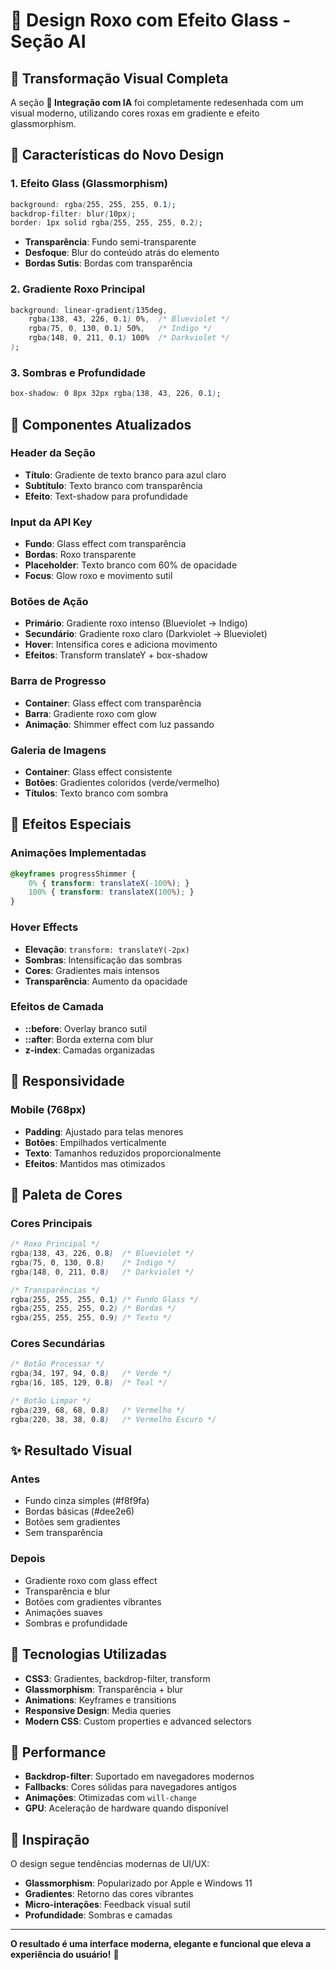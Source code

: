 # 🎨 Design Roxo com Efeito Glass - Seção AI

## 🌟 Transformação Visual Completa

A seção **🤖 Integração com IA** foi completamente redesenhada com um visual moderno, utilizando cores roxas em gradiente e efeito glassmorphism.

## 🎯 Características do Novo Design

### 1. **Efeito Glass (Glassmorphism)**
```css
background: rgba(255, 255, 255, 0.1);
backdrop-filter: blur(10px);
border: 1px solid rgba(255, 255, 255, 0.2);
```
- **Transparência**: Fundo semi-transparente
- **Desfoque**: Blur do conteúdo atrás do elemento
- **Bordas Sutis**: Bordas com transparência

### 2. **Gradiente Roxo Principal**
```css
background: linear-gradient(135deg, 
    rgba(138, 43, 226, 0.1) 0%,  /* Blueviolet */
    rgba(75, 0, 130, 0.1) 50%,   /* Indigo */
    rgba(148, 0, 211, 0.1) 100%  /* Darkviolet */
);
```

### 3. **Sombras e Profundidade**
```css
box-shadow: 0 8px 32px rgba(138, 43, 226, 0.1);
```

## 🎨 Componentes Atualizados

### **Header da Seção**
- **Título**: Gradiente de texto branco para azul claro
- **Subtítulo**: Texto branco com transparência
- **Efeito**: Text-shadow para profundidade

### **Input da API Key**
- **Fundo**: Glass effect com transparência
- **Bordas**: Roxo transparente
- **Placeholder**: Texto branco com 60% de opacidade
- **Focus**: Glow roxo e movimento sutil

### **Botões de Ação**
- **Primário**: Gradiente roxo intenso (Blueviolet → Indigo)
- **Secundário**: Gradiente roxo claro (Darkviolet → Blueviolet)
- **Hover**: Intensifica cores e adiciona movimento
- **Efeitos**: Transform translateY + box-shadow

### **Barra de Progresso**
- **Container**: Glass effect com transparência
- **Barra**: Gradiente roxo com glow
- **Animação**: Shimmer effect com luz passando

### **Galeria de Imagens**
- **Container**: Glass effect consistente
- **Botões**: Gradientes coloridos (verde/vermelho)
- **Títulos**: Texto branco com sombra

## 🔧 Efeitos Especiais

### **Animações Implementadas**
```css
@keyframes progressShimmer {
    0% { transform: translateX(-100%); }
    100% { transform: translateX(100%); }
}
```

### **Hover Effects**
- **Elevação**: `transform: translateY(-2px)`
- **Sombras**: Intensificação das sombras
- **Cores**: Gradientes mais intensos
- **Transparência**: Aumento da opacidade

### **Efeitos de Camada**
- **::before**: Overlay branco sutil
- **::after**: Borda externa com blur
- **z-index**: Camadas organizadas

## 📱 Responsividade

### **Mobile (768px)**
- **Padding**: Ajustado para telas menores
- **Botões**: Empilhados verticalmente
- **Texto**: Tamanhos reduzidos proporcionalmente
- **Efeitos**: Mantidos mas otimizados

## 🎯 Paleta de Cores

### **Cores Principais**
```css
/* Roxo Principal */
rgba(138, 43, 226, 0.8)  /* Blueviolet */
rgba(75, 0, 130, 0.8)    /* Indigo */
rgba(148, 0, 211, 0.8)   /* Darkviolet */

/* Transparências */
rgba(255, 255, 255, 0.1) /* Fundo Glass */
rgba(255, 255, 255, 0.2) /* Bordas */
rgba(255, 255, 255, 0.9) /* Texto */
```

### **Cores Secundárias**
```css
/* Botão Processar */
rgba(34, 197, 94, 0.8)   /* Verde */
rgba(16, 185, 129, 0.8)  /* Teal */

/* Botão Limpar */
rgba(239, 68, 68, 0.8)   /* Vermelho */
rgba(220, 38, 38, 0.8)   /* Vermelho Escuro */
```

## ✨ Resultado Visual

### **Antes** 
- Fundo cinza simples (#f8f9fa)
- Bordas básicas (#dee2e6)
- Botões sem gradientes
- Sem transparência

### **Depois**
- Gradiente roxo com glass effect
- Transparência e blur
- Botões com gradientes vibrantes
- Animações suaves
- Sombras e profundidade

## 🔮 Tecnologias Utilizadas

- **CSS3**: Gradientes, backdrop-filter, transform
- **Glassmorphism**: Transparência + blur
- **Animations**: Keyframes e transitions
- **Responsive Design**: Media queries
- **Modern CSS**: Custom properties e advanced selectors

## 🚀 Performance

- **Backdrop-filter**: Suportado em navegadores modernos
- **Fallbacks**: Cores sólidas para navegadores antigos
- **Animações**: Otimizadas com `will-change`
- **GPU**: Aceleração de hardware quando disponível

## 🎨 Inspiração

O design segue tendências modernas de UI/UX:
- **Glassmorphism**: Popularizado por Apple e Windows 11
- **Gradientes**: Retorno das cores vibrantes
- **Micro-interações**: Feedback visual sutil
- **Profundidade**: Sombras e camadas

---

**O resultado é uma interface moderna, elegante e funcional que eleva a experiência do usuário!** 🎉 